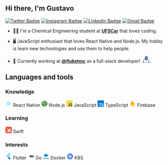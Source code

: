 <h2><strong>Hi there, I'm Gustavo</strong></h2>

[![Twitter Badge](https://img.shields.io/badge/-@gstvdss-BD93F9?style=flat-square&labelColor=BD93F9&logo=twitter&logoColor=white&link=https://twitter.com/gstvdss)](https://twitter.com/gstvdss)
[![Instagram Badge](https://img.shields.io/badge/-gstvds-BD93F9?style=flat-square&logo=Instagram&logoColor=white&link=https://instagram.com/gstvds)](https://instagram.com/gstvds)
[![Linkedin Badge](https://img.shields.io/badge/-Gustavo%20Silva-BD93F9?style=flat-square&logo=Linkedin&logoColor=white&link=https://www.linkedin.com/in/gstvds/)](https://www.linkedin.com/in/gstvds/)
[![Gmail Badge](https://img.shields.io/badge/-gstvds@icloud.com-BD93F9?style=flat-square&logo=Gmail&logoColor=white&link=mailto:gstvds@icloud.com)](mailto:gstvds@icloud.com)

<p>

- 👷‍♂️️ I'm a Chemical Engineering student at <a href="https://www2.ufscar.br/"><b>UFSCar</b></a> that loves coding.

- 🖥️ JavaScript enthusiast that loves React Native and Node.js. My hobby is learn new technologies and use them to help people.

- 💼️ Currently working at <a href="https://github.com/fluketmc"><b>@fluketmc</b></a> as a full-stack developer! <img src="https://github.com/gstvds/gstvds/blob/main/assets/developer.gif" width="30px">

</p>

<p>
<h2><strong>Languages and tools</strong></h2>

<h3>Knowledge</h3>

<code><img height="20" width="20" src="https://raw.githubusercontent.com/github/explore/80688e429a7d4ef2fca1e82350fe8e3517d3494d/topics/react-native/react-native.png" width="30px"></code> React Native 
<code><img height="20" width="20" src="https://raw.githubusercontent.com/github/explore/80688e429a7d4ef2fca1e82350fe8e3517d3494d/topics/nodejs/nodejs.png" width="30px"></code> Node.js 
<code><img height="20" width="20" src="https://raw.githubusercontent.com/github/explore/80688e429a7d4ef2fca1e82350fe8e3517d3494d/topics/javascript/javascript.png" width="30px"></code> JavaScript 
<code><img height="20" width="20" src="https://raw.githubusercontent.com/github/explore/80688e429a7d4ef2fca1e82350fe8e3517d3494d/topics/typescript/typescript.png" width="30px"></code> TypeScript 
<code><img height="20" width="20" src="https://raw.githubusercontent.com/github/explore/80688e429a7d4ef2fca1e82350fe8e3517d3494d/topics/firebase/firebase.png" width="30px"></code> Firebase 

<h3>Learning</h3>

<code><img height="20" width="20" src="https://raw.githubusercontent.com/github/explore/80688e429a7d4ef2fca1e82350fe8e3517d3494d/topics/swift/swift.png"></code> Swift

<h3>Interests</h3>

<code><img height="20" width="20" src="https://raw.githubusercontent.com/github/explore/80688e429a7d4ef2fca1e82350fe8e3517d3494d/topics/flutter/flutter.png"></code> Flutter 
<code><img height="20" width="20" src="https://raw.githubusercontent.com/github/explore/80688e429a7d4ef2fca1e82350fe8e3517d3494d/topics/go/go.png"></code> Go 
<code><img height="20" width="20" src="https://raw.githubusercontent.com/github/explore/80688e429a7d4ef2fca1e82350fe8e3517d3494d/topics/docker/docker.png"></code> Docker 
<code><img height="20" width="20" src="https://raw.githubusercontent.com/github/explore/80688e429a7d4ef2fca1e82350fe8e3517d3494d/topics/kubernetes/kubernetes.png"></code> K8S 

</p>
